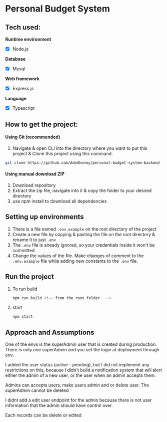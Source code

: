 # Personal Budget System

## Tech used:

**Runtime environment**

-   [x] Node.js

**Database**

-   [x] Mysql

**Web framework**

-   [x] Express.js

**Language**

-   [x] Typescript

## How to get the project:

#### Using Git (recommended)

1. Navigate & open CLI into the directory where you want to put this project & Clone this project using this command.

```bash
git clone https://github.com/Adedhoney/personal-budget-system-backend
```

#### Using manual download ZIP

1. Download repository
2. Extract the zip file, navigate into it & copy the folder to your desired directory
3. use npm install to download all dependencies

## Setting up environments

1. There is a file named `.env.example` on the root directory of the project
2. Create a new file by copying & pasting the file on the root directory & rename it to just `.env`
3. The `.env` file is already ignored, so your credentials inside it won't be committed
4. Change the values of the file. Make changes of comment to the `.env.example` file while adding new constants to the `.env` file.

## Run the project

1. To run build

    ```bash
    npm run build <!-- from the root folder  -->
    ```

2. start

    ```bash
    npm start
    ```

## Approach and Assumptions

One of the envs is the superAdmin user that is created during production. There is only one superAdmin and you set the login at deployment through env.

I added the user status (active - pending), but I did not implement any restrictions on this, because I didn't build a notification system that will alert either the admin of a new user, or the user when an admin accepts them.

Admins can accepts users, make users admin and or delete user. The superAdmin cannot be deleted

I didnt add a edit user endpoint for the admin because there is not user information that the admin should have control over.

Each records can be delete or edited
